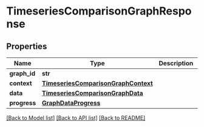 # TimeseriesComparisonGraphResponse

## Properties
Name | Type | Description | Notes
------------ | ------------- | ------------- | -------------
**graph_id** | **str** |  | [optional] 
**context** | [**TimeseriesComparisonGraphContext**](TimeseriesComparisonGraphContext.md) |  | [optional] 
**data** | [**TimeseriesComparisonGraphData**](TimeseriesComparisonGraphData.md) |  | [optional] 
**progress** | [**GraphDataProgress**](GraphDataProgress.md) |  | [optional] 

[[Back to Model list]](../README.md#documentation-for-models) [[Back to API list]](../README.md#documentation-for-api-endpoints) [[Back to README]](../README.md)



